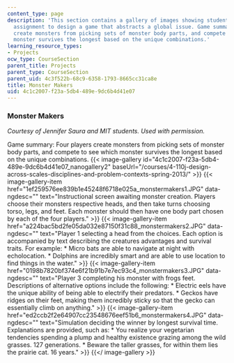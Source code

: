 ```yaml
---
content_type: page
description: 'This section contains a gallery of images showing student work for an
  assignment to design a game that abstracts a global issue. Game summary: Four players
  create monsters from picking sets of monster body parts, and compete to see which
  monster survives the longest based on the unique combinations.'
learning_resource_types:
- Projects
ocw_type: CourseSection
parent_title: Projects
parent_type: CourseSection
parent_uid: 4c3f522b-68c9-6358-1793-8665cc31ca8e
title: Monster Makers
uid: 4c1c2007-f23a-5db4-489e-9dc6b4d41e07
---
```


### Monster Makers

_Courtesy of Jennifer Saura and MIT students. Used with permission._

Game summary: Four players create monsters from picking sets of monster body parts, and compete to see which monster survives the longest based on the unique combinations.
{{< image-gallery id="4c1c2007-f23a-5db4-489e-9dc6b4d41e07_nanogallery2" baseUrl="/courses/4-110j-design-across-scales-disciplines-and-problem-contexts-spring-2013/" >}}
{{< image-gallery-item href="1ef259576ee839b1e45248f6718e025a_monstermakers1.JPG" data-ngdesc="" text="Instructional screen awaiting monster creation.  Players choose their monsters respective heads, and then take turns choosing torso, legs, and feet. Each monster should then have one body part chosen by each of the four players." >}}
{{< image-gallery-item href="a224bac5bd2fe05da032e87150f31c88_monstermakers2.JPG" data-ngdesc="" text="Player 1 selecting a head from the choices.  Each option is accompanied by text describing the creatures advantages and survival traits. For example:  *   Micro bats are able to navigate at night with echolocation. *   Dolphins are incredibly smart and are able to use location to find things in the water." >}}
{{< image-gallery-item href="0198b7820bf374e6f21b91b7e7ec93c4_monstermakers3.JPG" data-ngdesc="" text="Player 3 completing his monster with frogs feet.  Descriptions of alternative options include the following:  *   Electric eels have the unique ability of being able to electrify their predators. *   Geckos have ridges on their feet, making them incredibly sticky so that the gecko can essentially climb on anything." >}}
{{< image-gallery-item href="ed2ccb2f2e64907cc23548676eef51b6_monstermakers4.JPG" data-ngdesc="" text="Simulation deciding the winner by longest survival time.  Explanations are provided, such as:  *   You realize your vegetarian tendencies spending a plump and healthy existence grazing among the wild grasses. 127 generations. *   Beware the taller grasses, for within them lies the prairie cat. 16 years." >}}
{{</ image-gallery >}}